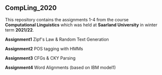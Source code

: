 ## CompLing_2020

This repository contains the assignments 1-4 from the course **Computational Linguistics** which was held at **Saarland University** in winter term **2021/22**.

**Assignment1**
Zipf's Law & Random Text Generation

**Assignment2**
POS tagging with HMMs

**Assignment3**
CFGs & CKY Parsing

**Assignment4**
Word Alignments (based on IBM model1)

